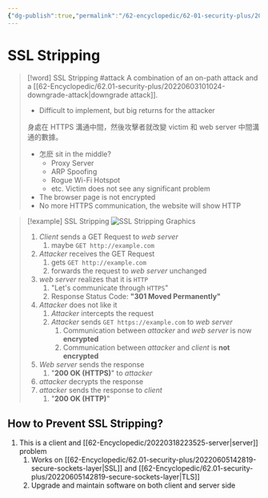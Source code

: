 ```yaml
---
{"dg-publish":true,"permalink":"/62-encyclopedic/62-01-security-plus/20220605142208-ssl-stripping/","dgHomeLink":true,"dgPassFrontmatter":false}
---
```



# SSL Stripping

>[!word] SSL Stripping #attack
> A combination of an on-path attack and a [[62-Encyclopedic/62.01-security-plus/20220603101024-downgrade-attack|downgrade attack]].
> - Difficult to implement, but big returns for the attacker  
> 
> 身處在 HTTPS 溝通中間，然後攻擊者就改變 victim 和 web server 中間溝通的數據。 
> - 怎麽 sit in the middle?
>     - Proxy Server 
>     - ARP Spoofing 
>     - Rogue Wi-Fi Hotspot 
>     - etc.
> Victim does not see any significant problem
> - The browser page is not encrypted 
> - No more HTTPS communication, the website will show HTTP

> [!example] SSL Stripping 
> ![SSL Stripping Graphics](https://raw.githubusercontent.com/SheepYY039/PicGo-images/main/img/20220605144539.png)
> 1. *Client* sends a GET Request to *web server*
>     1. maybe `GET http://example.com`
> 2. *Attacker* receives the GET Request 
>     1. gets `GET http://example.com`
>     2. forwards the request to *web server* unchanged 
> 3. *web server* realizes that it is `HTTP`
>     1. "Let's communicate through `HTTPS`"
>     2. Response Status Code: **"301 Moved Permanently"**
> 3. *Attacker* does not like it 
>     1. *Attacker* intercepts the request 
>     2. *Attacker* sends `GET https://example.com` to *web server*
>         1. Communication between *attacker* and *web server* is now **encrypted**
>         2. Communication between *attacker* and *client* is **not encrypted**
> 3. *Web server* sends the response 
>     1. "**200 OK (HTTPS)**" to *attacker*
> 4. *attacker* decrypts the response 
> 1. *attacker* sends the response to *client*
>     1. "**200 OK (HTTP)**"

## How to Prevent SSL Stripping?

1. This is a client and [[62-Encyclopedic/20220318223525-server|server]] problem
	1. Works on [[62-Encyclopedic/62.01-security-plus/20220605142819-secure-sockets-layer|SSL]] and [[62-Encyclopedic/62.01-security-plus/20220605142819-secure-sockets-layer|TLS]] 
	2. Upgrade and maintain software on both client and server side 
